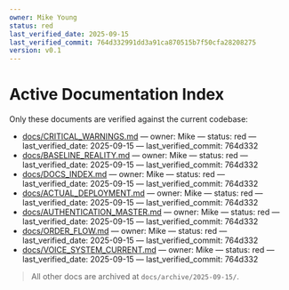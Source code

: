 ```yaml
---
owner: Mike Young
status: red
last_verified_date: 2025-09-15
last_verified_commit: 764d332991dd3a91ca870515b7f50cfa28208275
version: v0.1
---
```


# Active Documentation Index

Only these documents are verified against the current codebase:

* [docs/CRITICAL_WARNINGS.md](docs/CRITICAL_WARNINGS.md) — owner: Mike — status: red — last_verified_date: 2025-09-15 — last_verified_commit: 764d332
* [docs/BASELINE_REALITY.md](docs/BASELINE_REALITY.md) — owner: Mike — status: red — last_verified_date: 2025-09-15 — last_verified_commit: 764d332
* [docs/DOCS_INDEX.md](docs/DOCS_INDEX.md) — owner: Mike — status: red — last_verified_date: 2025-09-15 — last_verified_commit: 764d332
* [docs/ACTUAL_DEPLOYMENT.md](docs/ACTUAL_DEPLOYMENT.md) — owner: Mike — status: red — last_verified_date: 2025-09-15 — last_verified_commit: 764d332
* [docs/AUTHENTICATION_MASTER.md](docs/AUTHENTICATION_MASTER.md) — owner: Mike — status: red — last_verified_date: 2025-09-15 — last_verified_commit: 764d332
* [docs/ORDER_FLOW.md](docs/ORDER_FLOW.md) — owner: Mike — status: red — last_verified_date: 2025-09-15 — last_verified_commit: 764d332
* [docs/VOICE_SYSTEM_CURRENT.md](docs/VOICE_SYSTEM_CURRENT.md) — owner: Mike — status: red — last_verified_date: 2025-09-15 — last_verified_commit: 764d332

> All other docs are archived at `docs/archive/2025-09-15/`.